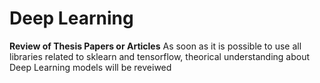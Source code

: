 Deep Learning
==================
**Review of Thesis Papers or Articles**
As soon as it is possible to use all libraries related to sklearn and tensorflow, theorical understanding about Deep Learning models will be reveiwed 
